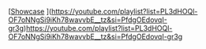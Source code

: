 [[Showcase]([https://www.youtube.com/watch?v=usSCKqaTzSY](https://youtube.com/playlist?list=PL3dHOQl-OF7oNNgSi9iKh78wavvbE__tz&si=wC3FScIa9su9Cf69)https://youtube.com/playlist?list=PL3dHOQl-OF7oNNgSi9iKh78wavvbE__tz&si=wC3FScIa9su9Cf69)
](https://youtube.com/playlist?list=PL3dHOQl-OF7oNNgSi9iKh78wavvbE__tz&si=PfdgOEdovqI-gr3g)https://youtube.com/playlist?list=PL3dHOQl-OF7oNNgSi9iKh78wavvbE__tz&si=PfdgOEdovqI-gr3g
